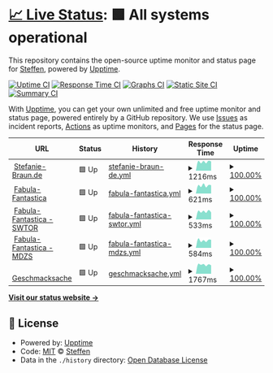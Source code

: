 # [📈 Live Status](https://smb.github.io/mon-ff): <!--live status--> **🟩 All systems operational**

This repository contains the open-source uptime monitor and status page for [Steffen](https://smb.github.io/mon-ff), powered by [Upptime](https://github.com/upptime/upptime).

[![Uptime CI](https://github.com/koj-co/upptime/workflows/Uptime%20CI/badge.svg)](https://github.com/koj-co/upptime/actions?query=workflow%3A%22Uptime+CI%22)
[![Response Time CI](https://github.com/koj-co/upptime/workflows/Response%20Time%20CI/badge.svg)](https://github.com/koj-co/upptime/actions?query=workflow%3A%22Response+Time+CI%22)
[![Graphs CI](https://github.com/koj-co/upptime/workflows/Graphs%20CI/badge.svg)](https://github.com/koj-co/upptime/actions?query=workflow%3A%22Graphs+CI%22)
[![Static Site CI](https://github.com/koj-co/upptime/workflows/Static%20Site%20CI/badge.svg)](https://github.com/koj-co/upptime/actions?query=workflow%3A%22Static+Site+CI%22)
[![Summary CI](https://github.com/koj-co/upptime/workflows/Summary%20CI/badge.svg)](https://github.com/koj-co/upptime/actions?query=workflow%3A%22Summary+CI%22)

With [Upptime](https://upptime.js.org), you can get your own unlimited and free uptime monitor and status page, powered entirely by a GitHub repository. We use [Issues](https://github.com/smb/mon-ff/issues) as incident reports, [Actions](https://github.com/smb/mon-ff/actions) as uptime monitors, and [Pages](https://smb.github.io/mon-ff) for the status page.

<!--start: status pages-->
<!-- This summary is generated by Upptime (https://github.com/upptime/upptime) -->
<!-- Do not edit this manually, your changes will be overwritten -->
<!-- prettier-ignore -->
| URL | Status | History | Response Time | Uptime |
| --- | ------ | ------- | ------------- | ------ |
| <img alt="" src="https://icons.duckduckgo.com/ip3/www.stefanie-braun.de.ico" height="13"> [Stefanie-Braun.de](https://www.stefanie-braun.de) | 🟩 Up | [stefanie-braun-de.yml](https://github.com/smb/mon-ip/commits/HEAD/history/stefanie-braun-de.yml) | <details><summary><img alt="Response time graph" src="./graphs/stefanie-braun-de/response-time-week.png" height="20"> 1216ms</summary><br><a href="https://smb.github.io/mon-ip/history/stefanie-braun-de"><img alt="Response time 1032" src="https://img.shields.io/endpoint?url=https%3A%2F%2Fraw.githubusercontent.com%2Fsmb%2Fmon-ip%2FHEAD%2Fapi%2Fstefanie-braun-de%2Fresponse-time.json"></a><br><a href="https://smb.github.io/mon-ip/history/stefanie-braun-de"><img alt="24-hour response time 1248" src="https://img.shields.io/endpoint?url=https%3A%2F%2Fraw.githubusercontent.com%2Fsmb%2Fmon-ip%2FHEAD%2Fapi%2Fstefanie-braun-de%2Fresponse-time-day.json"></a><br><a href="https://smb.github.io/mon-ip/history/stefanie-braun-de"><img alt="7-day response time 1216" src="https://img.shields.io/endpoint?url=https%3A%2F%2Fraw.githubusercontent.com%2Fsmb%2Fmon-ip%2FHEAD%2Fapi%2Fstefanie-braun-de%2Fresponse-time-week.json"></a><br><a href="https://smb.github.io/mon-ip/history/stefanie-braun-de"><img alt="30-day response time 1299" src="https://img.shields.io/endpoint?url=https%3A%2F%2Fraw.githubusercontent.com%2Fsmb%2Fmon-ip%2FHEAD%2Fapi%2Fstefanie-braun-de%2Fresponse-time-month.json"></a><br><a href="https://smb.github.io/mon-ip/history/stefanie-braun-de"><img alt="1-year response time 1108" src="https://img.shields.io/endpoint?url=https%3A%2F%2Fraw.githubusercontent.com%2Fsmb%2Fmon-ip%2FHEAD%2Fapi%2Fstefanie-braun-de%2Fresponse-time-year.json"></a></details> | <details><summary><a href="https://smb.github.io/mon-ip/history/stefanie-braun-de">100.00%</a></summary><a href="https://smb.github.io/mon-ip/history/stefanie-braun-de"><img alt="All-time uptime 99.57%" src="https://img.shields.io/endpoint?url=https%3A%2F%2Fraw.githubusercontent.com%2Fsmb%2Fmon-ip%2FHEAD%2Fapi%2Fstefanie-braun-de%2Fuptime.json"></a><br><a href="https://smb.github.io/mon-ip/history/stefanie-braun-de"><img alt="24-hour uptime 100.00%" src="https://img.shields.io/endpoint?url=https%3A%2F%2Fraw.githubusercontent.com%2Fsmb%2Fmon-ip%2FHEAD%2Fapi%2Fstefanie-braun-de%2Fuptime-day.json"></a><br><a href="https://smb.github.io/mon-ip/history/stefanie-braun-de"><img alt="7-day uptime 100.00%" src="https://img.shields.io/endpoint?url=https%3A%2F%2Fraw.githubusercontent.com%2Fsmb%2Fmon-ip%2FHEAD%2Fapi%2Fstefanie-braun-de%2Fuptime-week.json"></a><br><a href="https://smb.github.io/mon-ip/history/stefanie-braun-de"><img alt="30-day uptime 100.00%" src="https://img.shields.io/endpoint?url=https%3A%2F%2Fraw.githubusercontent.com%2Fsmb%2Fmon-ip%2FHEAD%2Fapi%2Fstefanie-braun-de%2Fuptime-month.json"></a><br><a href="https://smb.github.io/mon-ip/history/stefanie-braun-de"><img alt="1-year uptime 99.02%" src="https://img.shields.io/endpoint?url=https%3A%2F%2Fraw.githubusercontent.com%2Fsmb%2Fmon-ip%2FHEAD%2Fapi%2Fstefanie-braun-de%2Fuptime-year.json"></a></details>
| <img alt="" src="https://icons.duckduckgo.com/ip3/fabula-fantastica.online.ico" height="13"> [Fabula-Fantastica](https://fabula-fantastica.online) | 🟩 Up | [fabula-fantastica.yml](https://github.com/smb/mon-ip/commits/HEAD/history/fabula-fantastica.yml) | <details><summary><img alt="Response time graph" src="./graphs/fabula-fantastica/response-time-week.png" height="20"> 621ms</summary><br><a href="https://smb.github.io/mon-ip/history/fabula-fantastica"><img alt="Response time 652" src="https://img.shields.io/endpoint?url=https%3A%2F%2Fraw.githubusercontent.com%2Fsmb%2Fmon-ip%2FHEAD%2Fapi%2Ffabula-fantastica%2Fresponse-time.json"></a><br><a href="https://smb.github.io/mon-ip/history/fabula-fantastica"><img alt="24-hour response time 646" src="https://img.shields.io/endpoint?url=https%3A%2F%2Fraw.githubusercontent.com%2Fsmb%2Fmon-ip%2FHEAD%2Fapi%2Ffabula-fantastica%2Fresponse-time-day.json"></a><br><a href="https://smb.github.io/mon-ip/history/fabula-fantastica"><img alt="7-day response time 621" src="https://img.shields.io/endpoint?url=https%3A%2F%2Fraw.githubusercontent.com%2Fsmb%2Fmon-ip%2FHEAD%2Fapi%2Ffabula-fantastica%2Fresponse-time-week.json"></a><br><a href="https://smb.github.io/mon-ip/history/fabula-fantastica"><img alt="30-day response time 624" src="https://img.shields.io/endpoint?url=https%3A%2F%2Fraw.githubusercontent.com%2Fsmb%2Fmon-ip%2FHEAD%2Fapi%2Ffabula-fantastica%2Fresponse-time-month.json"></a><br><a href="https://smb.github.io/mon-ip/history/fabula-fantastica"><img alt="1-year response time 656" src="https://img.shields.io/endpoint?url=https%3A%2F%2Fraw.githubusercontent.com%2Fsmb%2Fmon-ip%2FHEAD%2Fapi%2Ffabula-fantastica%2Fresponse-time-year.json"></a></details> | <details><summary><a href="https://smb.github.io/mon-ip/history/fabula-fantastica">100.00%</a></summary><a href="https://smb.github.io/mon-ip/history/fabula-fantastica"><img alt="All-time uptime 97.05%" src="https://img.shields.io/endpoint?url=https%3A%2F%2Fraw.githubusercontent.com%2Fsmb%2Fmon-ip%2FHEAD%2Fapi%2Ffabula-fantastica%2Fuptime.json"></a><br><a href="https://smb.github.io/mon-ip/history/fabula-fantastica"><img alt="24-hour uptime 100.00%" src="https://img.shields.io/endpoint?url=https%3A%2F%2Fraw.githubusercontent.com%2Fsmb%2Fmon-ip%2FHEAD%2Fapi%2Ffabula-fantastica%2Fuptime-day.json"></a><br><a href="https://smb.github.io/mon-ip/history/fabula-fantastica"><img alt="7-day uptime 100.00%" src="https://img.shields.io/endpoint?url=https%3A%2F%2Fraw.githubusercontent.com%2Fsmb%2Fmon-ip%2FHEAD%2Fapi%2Ffabula-fantastica%2Fuptime-week.json"></a><br><a href="https://smb.github.io/mon-ip/history/fabula-fantastica"><img alt="30-day uptime 100.00%" src="https://img.shields.io/endpoint?url=https%3A%2F%2Fraw.githubusercontent.com%2Fsmb%2Fmon-ip%2FHEAD%2Fapi%2Ffabula-fantastica%2Fuptime-month.json"></a><br><a href="https://smb.github.io/mon-ip/history/fabula-fantastica"><img alt="1-year uptime 99.01%" src="https://img.shields.io/endpoint?url=https%3A%2F%2Fraw.githubusercontent.com%2Fsmb%2Fmon-ip%2FHEAD%2Fapi%2Ffabula-fantastica%2Fuptime-year.json"></a></details>
| <img alt="" src="https://icons.duckduckgo.com/ip3/swtor.fabula-fantastica.online.ico" height="13"> [Fabula-Fantastica - SWTOR](https://swtor.fabula-fantastica.online) | 🟩 Up | [fabula-fantastica-swtor.yml](https://github.com/smb/mon-ip/commits/HEAD/history/fabula-fantastica-swtor.yml) | <details><summary><img alt="Response time graph" src="./graphs/fabula-fantastica-swtor/response-time-week.png" height="20"> 533ms</summary><br><a href="https://smb.github.io/mon-ip/history/fabula-fantastica-swtor"><img alt="Response time 655" src="https://img.shields.io/endpoint?url=https%3A%2F%2Fraw.githubusercontent.com%2Fsmb%2Fmon-ip%2FHEAD%2Fapi%2Ffabula-fantastica-swtor%2Fresponse-time.json"></a><br><a href="https://smb.github.io/mon-ip/history/fabula-fantastica-swtor"><img alt="24-hour response time 472" src="https://img.shields.io/endpoint?url=https%3A%2F%2Fraw.githubusercontent.com%2Fsmb%2Fmon-ip%2FHEAD%2Fapi%2Ffabula-fantastica-swtor%2Fresponse-time-day.json"></a><br><a href="https://smb.github.io/mon-ip/history/fabula-fantastica-swtor"><img alt="7-day response time 533" src="https://img.shields.io/endpoint?url=https%3A%2F%2Fraw.githubusercontent.com%2Fsmb%2Fmon-ip%2FHEAD%2Fapi%2Ffabula-fantastica-swtor%2Fresponse-time-week.json"></a><br><a href="https://smb.github.io/mon-ip/history/fabula-fantastica-swtor"><img alt="30-day response time 589" src="https://img.shields.io/endpoint?url=https%3A%2F%2Fraw.githubusercontent.com%2Fsmb%2Fmon-ip%2FHEAD%2Fapi%2Ffabula-fantastica-swtor%2Fresponse-time-month.json"></a><br><a href="https://smb.github.io/mon-ip/history/fabula-fantastica-swtor"><img alt="1-year response time 667" src="https://img.shields.io/endpoint?url=https%3A%2F%2Fraw.githubusercontent.com%2Fsmb%2Fmon-ip%2FHEAD%2Fapi%2Ffabula-fantastica-swtor%2Fresponse-time-year.json"></a></details> | <details><summary><a href="https://smb.github.io/mon-ip/history/fabula-fantastica-swtor">100.00%</a></summary><a href="https://smb.github.io/mon-ip/history/fabula-fantastica-swtor"><img alt="All-time uptime 99.36%" src="https://img.shields.io/endpoint?url=https%3A%2F%2Fraw.githubusercontent.com%2Fsmb%2Fmon-ip%2FHEAD%2Fapi%2Ffabula-fantastica-swtor%2Fuptime.json"></a><br><a href="https://smb.github.io/mon-ip/history/fabula-fantastica-swtor"><img alt="24-hour uptime 100.00%" src="https://img.shields.io/endpoint?url=https%3A%2F%2Fraw.githubusercontent.com%2Fsmb%2Fmon-ip%2FHEAD%2Fapi%2Ffabula-fantastica-swtor%2Fuptime-day.json"></a><br><a href="https://smb.github.io/mon-ip/history/fabula-fantastica-swtor"><img alt="7-day uptime 100.00%" src="https://img.shields.io/endpoint?url=https%3A%2F%2Fraw.githubusercontent.com%2Fsmb%2Fmon-ip%2FHEAD%2Fapi%2Ffabula-fantastica-swtor%2Fuptime-week.json"></a><br><a href="https://smb.github.io/mon-ip/history/fabula-fantastica-swtor"><img alt="30-day uptime 100.00%" src="https://img.shields.io/endpoint?url=https%3A%2F%2Fraw.githubusercontent.com%2Fsmb%2Fmon-ip%2FHEAD%2Fapi%2Ffabula-fantastica-swtor%2Fuptime-month.json"></a><br><a href="https://smb.github.io/mon-ip/history/fabula-fantastica-swtor"><img alt="1-year uptime 99.01%" src="https://img.shields.io/endpoint?url=https%3A%2F%2Fraw.githubusercontent.com%2Fsmb%2Fmon-ip%2FHEAD%2Fapi%2Ffabula-fantastica-swtor%2Fuptime-year.json"></a></details>
| <img alt="" src="https://icons.duckduckgo.com/ip3/mdzs.fabula-fantastica.online.ico" height="13"> [Fabula-Fantastica - MDZS](https://mdzs.fabula-fantastica.online) | 🟩 Up | [fabula-fantastica-mdzs.yml](https://github.com/smb/mon-ip/commits/HEAD/history/fabula-fantastica-mdzs.yml) | <details><summary><img alt="Response time graph" src="./graphs/fabula-fantastica-mdzs/response-time-week.png" height="20"> 584ms</summary><br><a href="https://smb.github.io/mon-ip/history/fabula-fantastica-mdzs"><img alt="Response time 652" src="https://img.shields.io/endpoint?url=https%3A%2F%2Fraw.githubusercontent.com%2Fsmb%2Fmon-ip%2FHEAD%2Fapi%2Ffabula-fantastica-mdzs%2Fresponse-time.json"></a><br><a href="https://smb.github.io/mon-ip/history/fabula-fantastica-mdzs"><img alt="24-hour response time 627" src="https://img.shields.io/endpoint?url=https%3A%2F%2Fraw.githubusercontent.com%2Fsmb%2Fmon-ip%2FHEAD%2Fapi%2Ffabula-fantastica-mdzs%2Fresponse-time-day.json"></a><br><a href="https://smb.github.io/mon-ip/history/fabula-fantastica-mdzs"><img alt="7-day response time 584" src="https://img.shields.io/endpoint?url=https%3A%2F%2Fraw.githubusercontent.com%2Fsmb%2Fmon-ip%2FHEAD%2Fapi%2Ffabula-fantastica-mdzs%2Fresponse-time-week.json"></a><br><a href="https://smb.github.io/mon-ip/history/fabula-fantastica-mdzs"><img alt="30-day response time 592" src="https://img.shields.io/endpoint?url=https%3A%2F%2Fraw.githubusercontent.com%2Fsmb%2Fmon-ip%2FHEAD%2Fapi%2Ffabula-fantastica-mdzs%2Fresponse-time-month.json"></a><br><a href="https://smb.github.io/mon-ip/history/fabula-fantastica-mdzs"><img alt="1-year response time 662" src="https://img.shields.io/endpoint?url=https%3A%2F%2Fraw.githubusercontent.com%2Fsmb%2Fmon-ip%2FHEAD%2Fapi%2Ffabula-fantastica-mdzs%2Fresponse-time-year.json"></a></details> | <details><summary><a href="https://smb.github.io/mon-ip/history/fabula-fantastica-mdzs">100.00%</a></summary><a href="https://smb.github.io/mon-ip/history/fabula-fantastica-mdzs"><img alt="All-time uptime 99.36%" src="https://img.shields.io/endpoint?url=https%3A%2F%2Fraw.githubusercontent.com%2Fsmb%2Fmon-ip%2FHEAD%2Fapi%2Ffabula-fantastica-mdzs%2Fuptime.json"></a><br><a href="https://smb.github.io/mon-ip/history/fabula-fantastica-mdzs"><img alt="24-hour uptime 100.00%" src="https://img.shields.io/endpoint?url=https%3A%2F%2Fraw.githubusercontent.com%2Fsmb%2Fmon-ip%2FHEAD%2Fapi%2Ffabula-fantastica-mdzs%2Fuptime-day.json"></a><br><a href="https://smb.github.io/mon-ip/history/fabula-fantastica-mdzs"><img alt="7-day uptime 100.00%" src="https://img.shields.io/endpoint?url=https%3A%2F%2Fraw.githubusercontent.com%2Fsmb%2Fmon-ip%2FHEAD%2Fapi%2Ffabula-fantastica-mdzs%2Fuptime-week.json"></a><br><a href="https://smb.github.io/mon-ip/history/fabula-fantastica-mdzs"><img alt="30-day uptime 100.00%" src="https://img.shields.io/endpoint?url=https%3A%2F%2Fraw.githubusercontent.com%2Fsmb%2Fmon-ip%2FHEAD%2Fapi%2Ffabula-fantastica-mdzs%2Fuptime-month.json"></a><br><a href="https://smb.github.io/mon-ip/history/fabula-fantastica-mdzs"><img alt="1-year uptime 99.01%" src="https://img.shields.io/endpoint?url=https%3A%2F%2Fraw.githubusercontent.com%2Fsmb%2Fmon-ip%2FHEAD%2Fapi%2Ffabula-fantastica-mdzs%2Fuptime-year.json"></a></details>
| <img alt="" src="https://icons.duckduckgo.com/ip3/www.geschmacksache.online.ico" height="13"> [Geschmacksache](https://www.geschmacksache.online) | 🟩 Up | [geschmacksache.yml](https://github.com/smb/mon-ip/commits/HEAD/history/geschmacksache.yml) | <details><summary><img alt="Response time graph" src="./graphs/geschmacksache/response-time-week.png" height="20"> 1767ms</summary><br><a href="https://smb.github.io/mon-ip/history/geschmacksache"><img alt="Response time 1433" src="https://img.shields.io/endpoint?url=https%3A%2F%2Fraw.githubusercontent.com%2Fsmb%2Fmon-ip%2FHEAD%2Fapi%2Fgeschmacksache%2Fresponse-time.json"></a><br><a href="https://smb.github.io/mon-ip/history/geschmacksache"><img alt="24-hour response time 1633" src="https://img.shields.io/endpoint?url=https%3A%2F%2Fraw.githubusercontent.com%2Fsmb%2Fmon-ip%2FHEAD%2Fapi%2Fgeschmacksache%2Fresponse-time-day.json"></a><br><a href="https://smb.github.io/mon-ip/history/geschmacksache"><img alt="7-day response time 1767" src="https://img.shields.io/endpoint?url=https%3A%2F%2Fraw.githubusercontent.com%2Fsmb%2Fmon-ip%2FHEAD%2Fapi%2Fgeschmacksache%2Fresponse-time-week.json"></a><br><a href="https://smb.github.io/mon-ip/history/geschmacksache"><img alt="30-day response time 1867" src="https://img.shields.io/endpoint?url=https%3A%2F%2Fraw.githubusercontent.com%2Fsmb%2Fmon-ip%2FHEAD%2Fapi%2Fgeschmacksache%2Fresponse-time-month.json"></a><br><a href="https://smb.github.io/mon-ip/history/geschmacksache"><img alt="1-year response time 1521" src="https://img.shields.io/endpoint?url=https%3A%2F%2Fraw.githubusercontent.com%2Fsmb%2Fmon-ip%2FHEAD%2Fapi%2Fgeschmacksache%2Fresponse-time-year.json"></a></details> | <details><summary><a href="https://smb.github.io/mon-ip/history/geschmacksache">100.00%</a></summary><a href="https://smb.github.io/mon-ip/history/geschmacksache"><img alt="All-time uptime 99.56%" src="https://img.shields.io/endpoint?url=https%3A%2F%2Fraw.githubusercontent.com%2Fsmb%2Fmon-ip%2FHEAD%2Fapi%2Fgeschmacksache%2Fuptime.json"></a><br><a href="https://smb.github.io/mon-ip/history/geschmacksache"><img alt="24-hour uptime 100.00%" src="https://img.shields.io/endpoint?url=https%3A%2F%2Fraw.githubusercontent.com%2Fsmb%2Fmon-ip%2FHEAD%2Fapi%2Fgeschmacksache%2Fuptime-day.json"></a><br><a href="https://smb.github.io/mon-ip/history/geschmacksache"><img alt="7-day uptime 100.00%" src="https://img.shields.io/endpoint?url=https%3A%2F%2Fraw.githubusercontent.com%2Fsmb%2Fmon-ip%2FHEAD%2Fapi%2Fgeschmacksache%2Fuptime-week.json"></a><br><a href="https://smb.github.io/mon-ip/history/geschmacksache"><img alt="30-day uptime 100.00%" src="https://img.shields.io/endpoint?url=https%3A%2F%2Fraw.githubusercontent.com%2Fsmb%2Fmon-ip%2FHEAD%2Fapi%2Fgeschmacksache%2Fuptime-month.json"></a><br><a href="https://smb.github.io/mon-ip/history/geschmacksache"><img alt="1-year uptime 99.02%" src="https://img.shields.io/endpoint?url=https%3A%2F%2Fraw.githubusercontent.com%2Fsmb%2Fmon-ip%2FHEAD%2Fapi%2Fgeschmacksache%2Fuptime-year.json"></a></details>

<!--end: status pages-->

[**Visit our status website →**](https://smb.github.io/mon-ff)

## 📄 License

- Powered by: [Upptime](https://github.com/upptime/upptime)
- Code: [MIT](./LICENSE) © [Steffen](https://smb.github.io/mon-ff)
- Data in the `./history` directory: [Open Database License](https://opendatacommons.org/licenses/odbl/1-0/)
